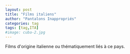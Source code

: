 ```yaml
---
layout: post
title: "Films italiens"
author: "Pantalons Inappropriés"
categories: tag
tags: [tag,ITA]
#image: cuba-2.jpg
---
```


Films d'origine italienne ou thématiquement liés à ce pays.
